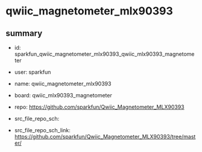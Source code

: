 # qwiic_magnetometer_mlx90393
 
## summary 
* id: sparkfun_qwiic_magnetometer_mlx90393_qwiic_mlx90393_magnetometer
* user: sparkfun
* name: qwiic_magnetometer_mlx90393
* board: qwiic_mlx90393_magnetometer
* repo: https://github.com/sparkfun/Qwiic_Magnetometer_MLX90393



* src_file_repo_sch: 
* src_file_repo_sch_link: https://github.com/sparkfun/Qwiic_Magnetometer_MLX90393/tree/master/




